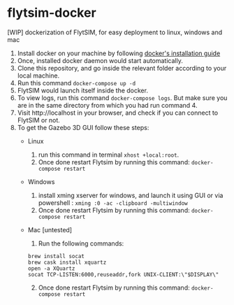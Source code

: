 # flytsim-docker
[WIP] dockerization of FlytSIM, for easy deployment to linux, windows and mac

1. Install docker on your machine by following [docker's installation guide](https://docs.docker.com/engine/installation/)
2. Once, installed docker daemon would start automatically.
3. Clone this repository, and go inside the relevant folder according to your local machine.
4. Run this command ``docker-compose up -d``
5. FlytSIM would launch itself inside the docker.
6. To view logs, run this command ``docker-compose logs``. But make sure you are in the same directory from which you had run command 4.
7. Visit http://localhost in your browser, and check if you can connect to FlytSIM or not.
8. To get the Gazebo 3D GUI follow these steps:
    * Linux 
      1. run this command in terminal ``xhost +local:root``. 
      2. Once done restart Flytsim by running this command: ``docker-compose restart``
    
    * Windows 
      1. install xming xserver for windows, and launch it using GUI or via powershell : ``xming :0 -ac -clipboard -multiwindow``
      2. Once done restart Flytsim by running this command: ``docker-compose restart``
              
    * Mac [untested] 
      1. Run the following commands:
      ```shell
      brew install socat
      brew cask install xquartz
      open -a XQuartz
      socat TCP-LISTEN:6000,reuseaddr,fork UNIX-CLIENT:\"$DISPLAY\"
      ```
      2. Once done restart Flytsim by running this command: ``docker-compose restart``
